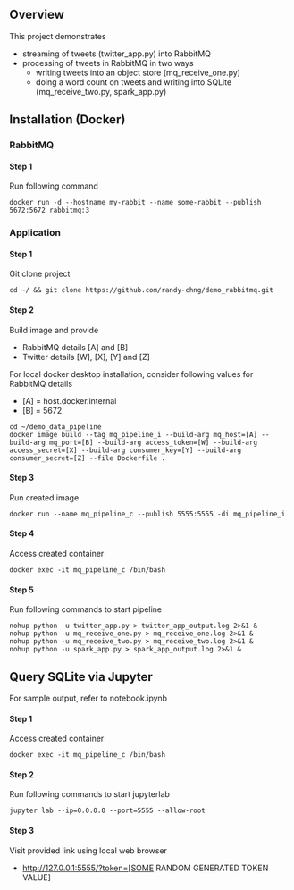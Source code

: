 ## Overview

This project demonstrates
- streaming of tweets (twitter_app.py) into RabbitMQ
- processing of tweets in RabbitMQ in two ways
    - writing tweets into an object store (mq_receive_one.py)
    - doing a word count on tweets and writing into SQLite (mq_receive_two.py, spark_app.py)

## Installation (Docker)

### RabbitMQ

#### Step 1
Run following command
```
docker run -d --hostname my-rabbit --name some-rabbit --publish 5672:5672 rabbitmq:3
```

### Application

#### Step 1
Git clone project
```
cd ~/ && git clone https://github.com/randy-chng/demo_rabbitmq.git
```

#### Step 2
Build image and provide
- RabbitMQ details [A] and [B]
- Twitter details [W], [X], [Y] and [Z]

For local docker desktop installation, consider following values for RabbitMQ details
- [A] = host.docker.internal
- [B] = 5672
```
cd ~/demo_data_pipeline
docker image build --tag mq_pipeline_i --build-arg mq_host=[A] --build-arg mq_port=[B] --build-arg access_token=[W] --build-arg access_secret=[X] --build-arg consumer_key=[Y] --build-arg consumer_secret=[Z] --file Dockerfile .
```

#### Step 3
Run created image
```
docker run --name mq_pipeline_c --publish 5555:5555 -di mq_pipeline_i
```

#### Step 4
Access created container
```
docker exec -it mq_pipeline_c /bin/bash
```

#### Step 5
Run following commands to start pipeline
```
nohup python -u twitter_app.py > twitter_app_output.log 2>&1 &
nohup python -u mq_receive_one.py > mq_receive_one.log 2>&1 &
nohup python -u mq_receive_two.py > mq_receive_two.log 2>&1 &
nohup python -u spark_app.py > spark_app_output.log 2>&1 &
```

## Query SQLite via Jupyter

For sample output, refer to notebook.ipynb

#### Step 1
Access created container
```
docker exec -it mq_pipeline_c /bin/bash
```

#### Step 2
Run following commands to start jupyterlab
```
jupyter lab --ip=0.0.0.0 --port=5555 --allow-root
```

#### Step 3
Visit provided link using local web browser
- http://127.0.0.1:5555/?token=[SOME RANDOM GENERATED TOKEN VALUE]
